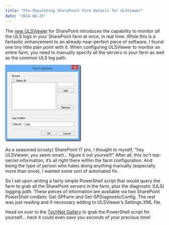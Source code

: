 ```yaml
---
title: "Pre-Populating SharePoint Farm Details for ULSViewer"
date: "2014-08-25"
---
```


The [new ULSViewer](http://blogs.technet.com/b/wbaer/archive/2014/08/22/uls-viewing-like-a-boss-uls-viewer-is-now-available.aspx) for SharePoint introduces the capability to monitor _all_ the ULS logs in your SharePoint farm at once, in real time. While this is a fantastic enhancement to an already near-perfect piece of software, I found one tiny little pain point with it. When configuring ULSViewer to monitor an entire farm, you need to manually specify all the servers in your farm as well as the common ULS log path.

[![image](images/image_thumb.png "image")](http://spinsiders.com/brianlala/files/2014/08/image.png)

As a seasoned (crusty) SharePoint IT pro, I thought to myself, “hey ULSViewer, you seem smart… figure it out yourself!” After all, this isn’t top-secret information, it’s all right there within the farm configuration. And being the type of person who hates doing anything manually (especially more than once), I wanted some sort of automated fix.

So I set upon writing a fairly simple PowerShell script that would query the farm to grab all the SharePoint servers in the farm, plus the diagnostic (ULS) logging path. These pieces of information are available via two SharePoint PowerShell cmdlets: Get-SPFarm and Get-SPDiagnosticConfig. The rest was just reading and if necessary adding to ULSViewer’s Settings.XML file.

Head on over to the [TechNet Gallery](http://gallery.technet.microsoft.com/Automatically-Set-eeb1baa2) to grab the PowerShell script for yourself… heck it could even save you _seconds_ of your precious time!
